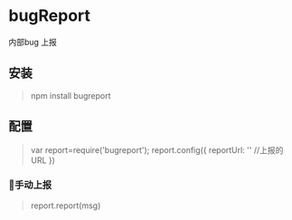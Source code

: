 # bugReport
内部bug 上报

## 安装
> npm install bugreport

## 配置
> var report=require('bugreport');
> report.config({
    reportUrl: '' //上报的URL
})

### 手动上报
> report.report(msg)